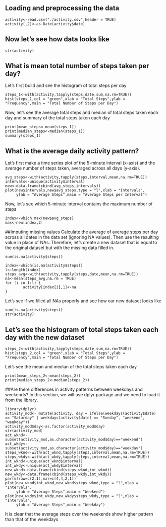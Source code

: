 ## Loading and preprocessing the data

```{r pa1, echo=TRUE}
activity<-read.csv("./activity.csv",header = TRUE)
activity[,2]<-as.Date(activity$date)
```
## Now let’s see how data looks like
```{r pa2, echo=TRUE}
str(activity)
```
## What is mean total number of steps taken per day?

Let’s first build and see the histogram of total steps per day

```{r pa3, echo=TRUE}
steps_1<-with(activity,tapply(steps,date,sum,na.rm=TRUE))
hist(steps_1,col = "green",xlab = "Total Steps",ylab = "Frequency",main = "Total Number of Steps per Day")
```




Now, let’s see the average total steps and median of total steps taken each day and summary of the total steps taken each day

```{r pa4, echo=TRUE}
print(mean_steps<-mean(steps_1))
print(median_steps<-median(steps_1))
summary(steps_1)
```
## What is the average daily activity pattern?

Let’s first make a time series plot of the 5-minute interval (x-axis) and the average number of steps taken, averaged across all days (y-axis).

```{r=pa5, echo=TRUE}
avg_steps<-with(activity,tapply(steps,interval,mean,na.rm=TRUE))
intervals<-unique(activity$interval)
new<-data.frame(cbind(avg_steps,intervals))
plot(new$intervals,new$avg_steps,type = "l",xlab = "Intervals",
     ylab = "Average Steps",main = "Average Steps per Interval")
```




Now, let’s see which 5-minute interval contains the maximum number of steps
```{r=pa6,echo=TRUE}
index<-which.max(new$avg_steps)
max<-new[index,2]
```
##Imputing missing values
Calculate the average of average steps per day across all dates in the data set (ignoring NA values). Then use the resulting value in place of NAs.
Therefore, let’s create a new dataset that is equal to the original dataset but with the missing data filled in.

```{r=pa7, echo=TRUE}
sum(is.na(activity$steps))
```
```{r=pa8,echo=TRUE}
index<-which(is.na(activity$steps))
l<-length(index)
steps_avg<-with(activity,tapply(steps,date,mean,na.rm=TRUE))
na<-mean(steps_avg,na.rm = TRUE)
for (i in 1:l) {
        activity[index[i],1]<-na
}
```



Let’s see if we filled all NAs properly and see how our new dataset looks like
```{r=pa9,echo=TRUE}
sum(is.na(activity$steps))
str(activity)
```
## Let’s see the histogram of total steps taken each day with the new dataset

```{r=pa10, echo=TRUE}
steps_2<-with(activity,tapply(steps,date,sum,na.rm=TRUE))
hist(steps_2,col = "green",xlab = "Total Steps",ylab = "Frequency",main = "Total Number of Steps per Day")
```



Let’s see the mean and median of the total steps taken each day
```{r=pa11,echo=TRUE}
print(mean_steps_2<-mean(steps_2))
print(median_steps_2<-median(steps_2))
```
##Are there differences in activity patterns between weekdays and weekends?
In this section, we will use dplyr package and we need to load it from the library.
```{r=pa12, echo=TRUE}
library(dplyr)
activity_mod<- mutate(activity, day = ifelse(weekdays(activity$date) == "Saturday" | weekdays(activity$date) == "Sunday", "weekend", "weekday"))
activity_mod$day<-as.factor(activity_mod$day)
str(activity_mod)
act_wknd<-subset(activity_mod,as.character(activity_mod$day)=="weekend")
act_wkdy<-subset(activity_mod,as.character(activity_mod$day)=="weekday")
steps_wknd<-with(act_wknd,tapply(steps,interval,mean,na.rm=TRUE))
steps_wkdy<-with(act_wkdy,tapply(steps,interval,mean,na.rm=TRUE))
int_wknd<-unique(act_wknd$interval)
int_wkdy<-unique(act_wkdy$interval)
new_wknd<-data.frame(cbind(steps_wknd,int_wknd))
new_wkdy<-data.frame(cbind(steps_wkdy,int_wkdy))
par(mfrow=c(2,1),mar=c(4,4,2,1))
plot(new_wknd$int_wknd,new_wknd$steps_wknd,type = "l",xlab = "Intervals",
     ylab = "Average Steps",main = "Weekend")
plot(new_wkdy$int_wkdy,new_wkdy$steps_wkdy,type = "l",xlab = "Intervals",
     ylab = "Average Steps",main = "Weekday")
```




It is clear that the average steps over the weekends show higher pattern than that of the weekdays
